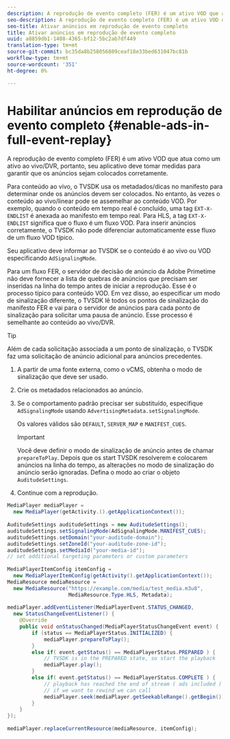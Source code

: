 ```yaml
---
description: A reprodução de evento completo (FER) é um ativo VOD que atua como um ativo ao vivo/DVR, portanto, seu aplicativo deve tomar medidas para garantir que os anúncios sejam colocados corretamente.
seo-description: A reprodução de evento completo (FER) é um ativo VOD que atua como um ativo ao vivo/DVR, portanto, seu aplicativo deve tomar medidas para garantir que os anúncios sejam colocados corretamente.
seo-title: Ativar anúncios em reprodução de evento completo
title: Ativar anúncios em reprodução de evento completo
uuid: a8859db1-1408-4365-bf12-5bc2ab7df449
translation-type: tm+mt
source-git-commit: bc35da8b258056809ceaf18e33bed631047bc81b
workflow-type: tm+mt
source-wordcount: '351'
ht-degree: 0%

---
```



# Habilitar anúncios em reprodução de evento completo {#enable-ads-in-full-event-replay}

A reprodução de evento completo (FER) é um ativo VOD que atua como um ativo ao vivo/DVR, portanto, seu aplicativo deve tomar medidas para garantir que os anúncios sejam colocados corretamente.

Para conteúdo ao vivo, o TVSDK usa os metadados/dicas no manifesto para determinar onde os anúncios devem ser colocados. No entanto, às vezes o conteúdo ao vivo/linear pode se assemelhar ao conteúdo VOD. Por exemplo, quando o conteúdo em tempo real é concluído, uma tag `EXT-X-ENDLIST` é anexada ao manifesto em tempo real. Para HLS, a tag `EXT-X-ENDLIST` significa que o fluxo é um fluxo VOD. Para inserir anúncios corretamente, o TVSDK não pode diferenciar automaticamente esse fluxo de um fluxo VOD típico.

Seu aplicativo deve informar ao TVSDK se o conteúdo é ao vivo ou VOD especificando `AdSignalingMode`.

Para um fluxo FER, o servidor de decisão de anúncio da Adobe Primetime não deve fornecer a lista de quebras de anúncios que precisam ser inseridas na linha do tempo antes de iniciar a reprodução. Esse é o processo típico para conteúdo VOD. Em vez disso, ao especificar um modo de sinalização diferente, o TVSDK lê todos os pontos de sinalização do manifesto FER e vai para o servidor de anúncios para cada ponto de sinalização para solicitar uma pausa de anúncio. Esse processo é semelhante ao conteúdo ao vivo/DVR.

>[!TIP]
>
>Além de cada solicitação associada a um ponto de sinalização, o TVSDK faz uma solicitação de anúncio adicional para anúncios precedentes.

1. A partir de uma fonte externa, como o vCMS, obtenha o modo de sinalização que deve ser usado.
1. Crie os metadados relacionados ao anúncio.
1. Se o comportamento padrão precisar ser substituído, especifique `AdSignalingMode` usando `AdvertisingMetadata.setSignalingMode`.

   Os valores válidos são `DEFAULT`, `SERVER_MAP` e `MANIFEST_CUES`.

   >[!IMPORTANT]
   >
   >Você deve definir o modo de sinalização de anúncio antes de chamar `prepareToPlay`. Depois que os start TVSDK resolverem e colocarem anúncios na linha do tempo, as alterações no modo de sinalização do anúncio serão ignoradas. Defina o modo ao criar o objeto `AuditudeSettings`.

1. Continue com a reprodução.

<!--<a id="example_6DECA71C3C3B4551805C09A80686552F"></a>-->

```java
MediaPlayer mediaPlayer =  
  new MediaPlayer(getActivity.().getApplicationContext()); 
 
AuditudeSettings auditudeSettings = new AuditudeSettings(); 
auditudeSettings.setSignalingMode(AdSignalingMode.MANIFEST_CUES); 
auditudeSettings.setDomain("your-auditude-domain"); 
auditudeSettings.setZoneId("your-auditude-zone-id"); 
auditudeSettings.setMediaId("your-media-id"); 
// set additional targeting parameters or custom parameters 
 
MediaPlayerItemConfig itemConfig =  
  new MediaPlayerItemConfig(getActivity().getApplicationContext()); 
MediaResource mediaResource =  
  new MediaResource("https://example.com/media/test_media.m3u8",  
                    MediaResource.Type.HLS, Metadata); 
 
mediaPlayer.addEventListener(MediaPlayerEvent.STATUS_CHANGED,  
  new StatusChangeEventListener() { 
    @Override 
    public void onStatusChanged(MediaPlayerStatusChangeEvent event) { 
        if (status == MediaPlayerStatus.INITIALIZED) { 
            mediaPlayer.prepareToPlay(); 
        } 
        else if( event.getStatus() == MediaPlayerStatus.PREPARED ) { 
            // TVSDK is in the PREPARED state, so start the playback 
            mediaPlayer.play(); 
        } 
        else if( event.getStatus() == MediaPlayerStatus.COMPLETE ) { 
            // playback has reached the end of stream ( ads included ) 
            // if we want to rewind we can call 
            mediaPlayer.seek(mediaPlayer.getSeekableRange().getBegin()); 
        } 
    } 
}); 
 
mediaPlayer.replaceCurrentResource(mediaResource, itemConfig); 
```
